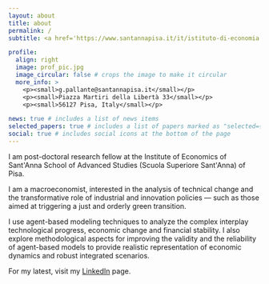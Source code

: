 ```yaml
---
layout: about
title: about
permalink: /
subtitle: <a href='https://www.santannapisa.it/it/istituto-di-economia'>Institute of Economics and l'EmBEDS - Scuola Superiore Sant'Anna</a>.

profile:
  align: right
  image: prof_pic.jpg
  image_circular: false # crops the image to make it circular
  more_info: >
    <p><small>g.pallante@santannapisa.it</small></p>
    <p><small>Piazza Martiri della Libertà 33</small></p>
    <p><small>56127 Pisa, Italy</small></p>

news: true # includes a list of news items
selected_papers: true # includes a list of papers marked as "selected={true}"
social: true # includes social icons at the bottom of the page
---
```


I am post-doctoral research fellow at the Institute of Economics of Sant'Anna School of Advanced Studies (Scuola Superiore Sant'Anna) of Pisa. 

I am a macroeconomist, interested in the analysis of technical change and the transformative role of industrial and innovation policies — such as those aimed at triggering a just and orderly green transition.

I use agent-based modeling techniques to analyze the complex interplay technological progress, economic change and financial stability. I also explore methodological aspects for improving the validity and the reliability of agent-based models to provide realistic representation of economic dynamics and robust integrated scenarios.

For my latest, visit my <i class="fa-brands fa-linkedin"></i> [LinkedIn](https://www.linkedin.com/in/gianluca-pallante-399a9788/) page.
